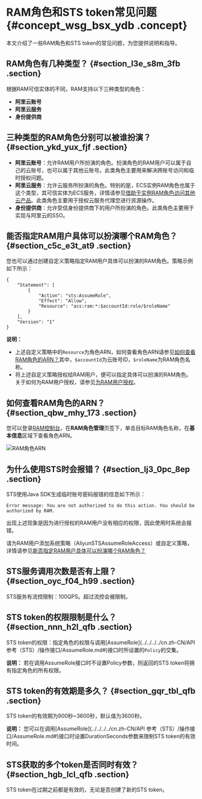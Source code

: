 # RAM角色和STS token常见问题 {#concept_wsg_bsx_ydb .concept}

本文介绍了一些RAM角色和STS token的常见问题，为您提供说明和指导。

## RAM角色有几种类型？ {#section_l3e_s8m_3fb .section}

根据RAM可信实体的不同，RAM支持以下三种类型的角色：

-   **阿里云账号**
-   **阿里云服务**
-   **身份提供商**

## 三种类型的RAM角色分别可以被谁扮演？ {#section_ykd_yux_fjf .section}

-   **阿里云账号**：允许RAM用户所扮演的角色。扮演角色的RAM用户可以属于自己的云账号，也可以属于其他云账号。此类角色主要用来解决跨账号访问和临时授权问题。
-   **阿里云服务**：允许云服务所扮演的角色。特别的是，ECS实例RAM角色也属于这个类型，其可信实体为ECS服务，详情请参见[借助于实例RAM角色访问其他云产品](../../../../cn.zh-CN/最佳实践/借助于实例RAM角色访问其他云产品.md#)。此类角色主要用于授权云服务代理您进行资源操作。
-   **身份提供商**：允许受信身份提供商下的用户所扮演的角色。此类角色主要用于实现与阿里云的SSO。

## 能否指定RAM用户具体可以扮演哪个RAM角色？ {#section_c5c_e3t_at9 .section}

您也可以通过创建自定义策略指定RAM用户具体可以扮演的RAM角色。策略示例如下所示：

``` {#codeblock_6kn_jyr_j18}
{
    "Statement": [
        {
            "Action": "sts:AssumeRole",
            "Effect": "Allow",
            "Resource": "acs:ram:*:$accountId:role/$roleName"
        }
    ],
    "Version": "1"
}
```

**说明：** 

-   上述自定义策略中的`Resource`为角色ARN，如何查看角色ARN请参见[如何查看RAM角色的ARN？](#section_qbw_mhy_173)其中，`$accountId`为云账号ID，`$roleName`为RAM角色名称。
-   将上述自定义策略授权给RAM用户，便可以指定具体可以扮演的RAM角色。关于如何为RAM用户授权，请参见[为RAM用户授权](../../../../cn.zh-CN/用户管理/为RAM用户授权.md#)。

## 如何查看RAM角色的ARN？ {#section_qbw_mhy_173 .section}

您可以登录[RAM控制台](https://signin.aliyun.com/login.htm)，在**RAM角色管理**页签下，单击目标RAM角色名称，在**基本信息**区域下查看角色ARN。

![ RAM角色ARN](http://static-aliyun-doc.oss-cn-hangzhou.aliyuncs.com/assets/img/1769808/156887355660601_zh-CN.png)

## 为什么使用STS时会报错？ {#section_lj3_0pc_8ep .section}

STS使用Java SDK生成临时账号密码报错的信息如下所示：

``` {#screen_4u6_gtm_n0h .screen}
Error message: You are not authorized to do this action. You should be authorized by RAM.
```

出现上述现象是因为进行授权的RAM用户没有相应的权限，因此使用时系统会报错。

请为RAM用户添加系统策略（AliyunSTSAssumeRoleAccess）或自定义策略，详情请参见[能否指定RAM用户具体可以扮演哪个RAM角色？](#section_c5c_e3t_at9)

## STS服务调用次数是否有上限？ {#section_oyc_f04_h99 .section}

STS服务有流控限制：100QPS。超过流控会被限制。

## STS token的权限限制是什么？ {#section_nnn_h2l_qfb .section}

STS token的权限：指定角色的权限与调用[AssumeRole](../../../../cn.zh-CN/API 参考（STS）/操作接口/AssumeRole.md#)接口时所设置的`Policy`的交集。

**说明：** 若在调用AssumeRole接口时不设置Policy参数，则返回的STS token将拥有指定角色的所有权限。

## STS token的有效期是多久？ {#section_gqr_tbl_qfb .section}

STS token的有效期为900秒~3600秒，默认值为3600秒。

**说明：** 您可以在调用[AssumeRole](../../../../cn.zh-CN/API 参考（STS）/操作接口/AssumeRole.md#)接口时设置DurationSeconds参数来限制STS token的有效时间。

## STS获取的多个token是否同时有效？ {#section_hgb_lcl_qfb .section}

STS token在过期之前都是有效的，无论是否创建了新的STS token。

